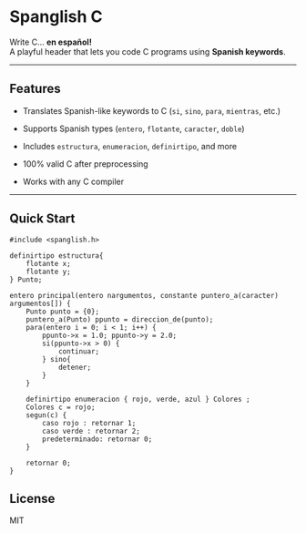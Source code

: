 
# Spanglish C 

Write C… **en español!**  
A playful header that lets you code C programs using **Spanish keywords**.

----------

## Features

-   Translates Spanish-like keywords to C (`si`, `sino`, `para`, `mientras`, etc.)
    
-   Supports Spanish types (`entero`, `flotante`, `caracter`, `doble`)
    
-   Includes `estructura`, `enumeracion`, `definirtipo`, and more
    
-   100% valid C after preprocessing
    
-   Works with any C compiler
    

----------

## Quick Start

```
#include <spanglish.h>

definirtipo estructura{
    flotante x;
    flotante y;
} Punto;

entero principal(entero nargumentos, constante puntero_a(caracter) argumentos[]) {
    Punto punto = {0};
    puntero_a(Punto) ppunto = direccion_de(punto);
    para(entero i = 0; i < 1; i++) {
        ppunto->x = 1.0; ppunto->y = 2.0;
        si(ppunto->x > 0) {
            continuar;
        } sino{
            detener;
        }
    }

    definirtipo enumeracion { rojo, verde, azul } Colores ;
    Colores c = rojo;
    segun(c) {
        caso rojo : retornar 1;
        caso verde : retornar 2;
        predeterminado: retornar 0;
    }

    retornar 0;
}
```

## License

MIT
